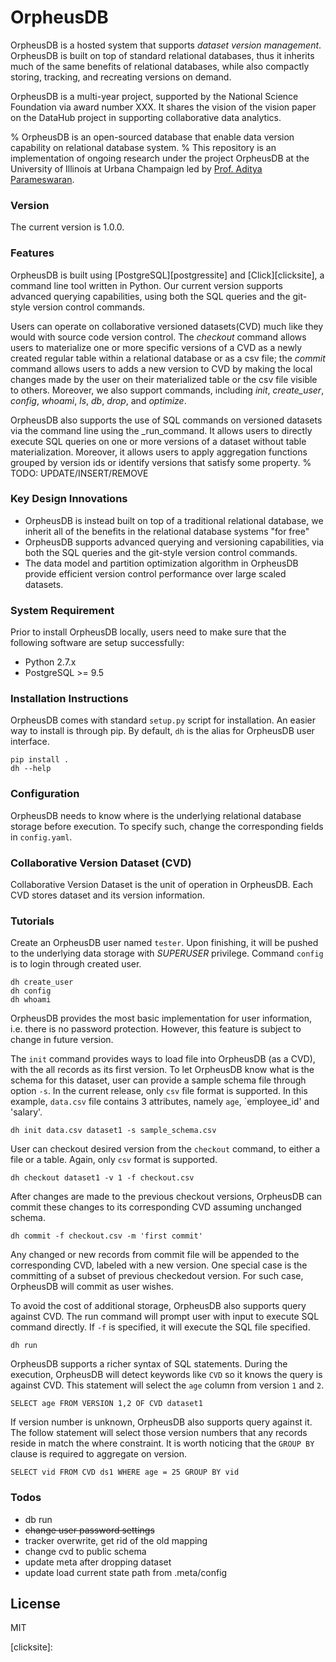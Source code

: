 # OrpheusDB
OrpheusDB is a hosted system that supports _dataset version management_. OrpheusDB is built on top of standard relational databases, thus it inherits much of the same benefits of relational databases, while also compactly storing, tracking, and recreating versions
on demand.

OrpheusDB is a multi-year project, supported by the National Science Foundation via award number XXX. It shares the vision of the vision paper on the DataHub project in supporting collaborative data analytics.


% OrpheusDB is an open-sourced database that enable data version capability on relational database system.
% This repository is an implementation of ongoing research under the project OrpheusDB at the University of Illinois at Urbana Champaign led by [Prof. Aditya Parameswaran][prof].


### Version
The current version is 1.0.0.

### Features
OrpheusDB is built using [PostgreSQL][postgressite] and [Click][clicksite], a command line tool written in Python. Our current version supports advanced querying capabilities, using both the SQL queries and the git-style version control commands. 

Users can operate on collaborative versioned datasets(CVD) much like they would with source code version control. The _checkout_ command allows users to materialize one or more specific versions of a CVD as a newly created regular table within a relational database or as a csv file; the _commit_ command allows users to adds a new version to CVD by making the local changes made by the user on their materialized table or the csv file visible to others. Moreover, we also support commands, including _init_, _create\_user_, _config_, _whoami_, _ls_, _db_, _drop_, and _optimize_.

OrpheusDB also supports the use of SQL commands on versioned datasets via the command line using the _run_command. It allows users to directly execute SQL queries on one or more versions of a dataset without table materialization. Moreover, it allows users to apply  aggregation functions grouped by version ids or identify versions that satisfy some property. % TODO: UPDATE/INSERT/REMOVE

### Key Design Innovations
* OrpheusDB is instead built on top of a traditional relational database, we inherit all of the benefits in the relational database systems "for free"
* OrpheusDB supports advanced querying and versioning capabilities, via both the SQL queries and the git-style version control commands.
* The data model and partition optimization algorithm in OrpheusDB provide efficient version control performance over large scaled datasets. 


### System Requirement
Prior to install OrpheusDB locally,  users need to make sure that the following software are setup successfully: 
* Python 2.7.x
* PostgreSQL >= 9.5

### Installation Instructions
OrpheusDB comes with standard `setup.py` script for installation. An easier way to install is through pip. By default, `dh` is the alias for OrpheusDB user interface.

```
pip install .
dh --help
```

### Configuration
OrpheusDB needs to know where is the underlying relational database storage before execution. To specify such, change the corresponding fields in `config.yaml`.

### Collaborative Version Dataset (CVD)
Collaborative Version Dataset is the unit of operation in OrpheusDB. Each CVD stores dataset and its version information.

### Tutorials
Create an OrpheusDB user named `tester`. Upon finishing, it will be pushed to the underlying data storage with *SUPERUSER* privilege. Command `config` is to login through created user.
```
dh create_user
dh config
dh whoami
```
OrpheusDB provides the most basic implementation for user information, i.e. there is no password protection. However, this feature is subject to change in future version.

The `init` command provides ways to load file into OrpheusDB (as a CVD), with the all records as its first version. To let OrpheusDB know what is the schema for this dataset, user can provide a sample schema file through option `-s`. In the current release, only `csv` file format is supported. In this example, `data.csv` file contains 3 attributes, namely `age`, `employee_id' and 'salary'.
```
dh init data.csv dataset1 -s sample_schema.csv
```

User can checkout desired version from the `checkout` command, to either a file or a table. Again, only `csv` format is supported.
```
dh checkout dataset1 -v 1 -f checkout.csv
```

After changes are made to the previous checkout versions, OrpheusDB can commit these changes to its corresponding CVD assuming unchanged schema.
```
dh commit -f checkout.csv -m 'first commit'
```
Any changed or new records from commit file will be appended to the corresponding CVD, labeled with a new version. One special case is the committing of a subset of previous checkedout version. For such case, OrpheusDB will commit as user wishes.

To avoid the cost of additional storage, OrpheusDB also supports query against CVD. The run command will prompt user with input to execute SQL command directly. If `-f` is specified, it will execute the SQL file specified.  
```
dh run
```

OrpheusDB supports a richer syntax of SQL statements. During the execution, OrpheusDB will detect keywords like `CVD` so it knows the query is against CVD. This statement will select the `age` column from version `1` and `2`.
```
SELECT age FROM VERSION 1,2 OF CVD dataset1
```

If version number is unknown, OrpheusDB also supports query against it. The follow statement will select those version numbers that any records reside in match the where constraint. It is worth noticing that the `GROUP BY` clause is required to aggregate on version.
```
SELECT vid FROM CVD ds1 WHERE age = 25 GROUP BY vid
```

### Todos
 - db run
 - ~~change user password settings~~
 - tracker overwrite, get rid of the old mapping
 - change cvd to public schema
 - update meta after dropping dataset
 - update load current state path from .meta/config
 
License
----

MIT

[//]: # (These are reference links used in the body of this note and get stripped out when the markdown processor does its job. There is no need to format nicely because it shouldn't be seen. Thanks SO - http://stackoverflow.com/questions/4823468/store-comments-in-markdown-syntax)

   [prof]: http://web.engr.illinois.edu/~adityagp/#
   [clicksite]: 
